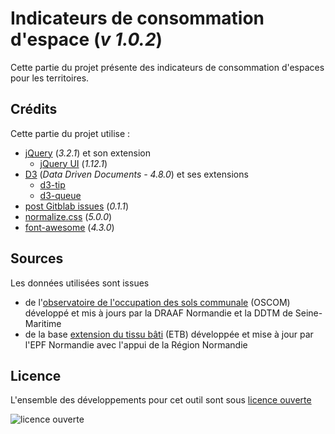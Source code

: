 # Indicateurs de consommation d'espace (*v 1.0.2*)

Cette partie du projet présente des indicateurs de consommation d'espaces pour les territoires.

## Crédits
Cette partie du projet utilise :
* [jQuery][jquery] (*3.2.1*) et son extension
   * [jQuery UI][jquery_ui] (*1.12.1*)
* [D3][d3js] (*Data Driven Documents - 4.8.0*) et ses extensions
   * [d3-tip][d3-tip]
   * [d3-queue][d3-queue]
* [post Gitblab issues][pgi] (*0.1.1*)
* [normalize.css][normalize_css] (*5.0.0*)
* [font-awesome][font-awesome] (*4.3.0*)

## Sources
Les données utilisées sont issues
* de l'[observatoire de l'occupation des sols communale][OSCOM] (OSCOM) développé et mis à jours par la DRAAF Normandie et la DDTM de Seine-Maritime
* de la base [extension du tissu bâti][ETB] (ETB) développée et mise à jour par l'EPF Normandie avec l'appui de la Région Normandie

## Licence
L'ensemble des développements pour cet outil sont sous [licence ouverte](https://www.etalab.gouv.fr/licence-ouverte-open-licence)

![licence ouverte](https://www.etalab.gouv.fr/wp-content/uploads/2014/05/Logo_Licence_Ouverte_bleu_blanc_rouge.png "licence ouverte")

[jquery]:http://jquery.com
[jquery_ui]:http://jqueryui.com
[d3js]:https://d3js.org
[d3-tip]:https://d3js.org/d3-tip
[d3-queue]:https://d3js.org/d3-queue
[normalize_css]:http://necolas.github.io/normalize.css
[font-awesome]:http://fontawesome.io
[pgi]:http://sycom.gitlab.io/post-Gitlab-issues/

[OSCOM]:http://carto.geo-ide.application.developpement-durable.gouv.fr/481/DRAAF_OSCOM_R28.map
[ETB]:http://www.epf-normandie.fr/Actualites/A-la-Une/Accompagnement-de-l-EPF-Normandie-dans-la-mesure-de-la-consommation-fonciere-a-l-echelle-regionale-Mise-en-ligne-de-la-base-de-donnees-Extension-du-Tissu-Bati-ETB
